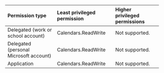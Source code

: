 |Permission type|Least privileged permission|Higher privileged permissions|
|:---|:---|:---|
|Delegated (work or school account)|Calendars.ReadWrite|Not supported.|
|Delegated (personal Microsoft account)|Calendars.ReadWrite|Not supported.|
|Application|Calendars.ReadWrite|Not supported.|

